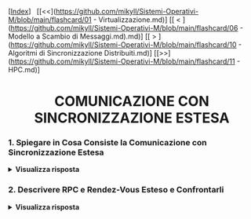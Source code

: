 [[Index](https://github.com/mikyll/Sistemi-Operativi-M/tree/main/flashcard)]&nbsp;&nbsp;
[[<<](https://github.com/mikyll/Sistemi-Operativi-M/blob/main/flashcard/01 - Virtualizzazione.md)]
[[&nbsp;<&nbsp;](https://github.com/mikyll/Sistemi-Operativi-M/blob/main/flashcard/06 - Modello a Scambio di Messaggi.md).md)]
[[&nbsp;>&nbsp;](https://github.com/mikyll/Sistemi-Operativi-M/blob/main/flashcard/10 - Algoritmi di Sincronizzazione Distribuiti.md)]
[[>>](https://github.com/mikyll/Sistemi-Operativi-M/blob/main/flashcard/11 - HPC.md)]

<h1 align="center">COMUNICAZIONE CON SINCRONIZZAZIONE ESTESA</h1>

### 1. Spiegare in Cosa Consiste la Comunicazione con Sincronizzazione Estesa

<details>
  <summary><b>Visualizza risposta</b></summary>
  
  La sincronizzazione estesa è un meccanismo di comunicazione che prevede che un processo chiamante richieda un servizio ad un altro processo e rimanga sospeso fino al completamento del servizio richiesto. Semanticamente, la sincronizzazione estesa è <ins>analoga ad una chiamata di funzione</ins>, in quanto il programma chiamante prosegue solo dopo che l'esecuzione della funzione è stata completata. La differenza sostanziale è che il servizio richiesto viene eseguito remotamente da un processo differente da quello chiamante. Il server può essere implementato in 2 modi: *Remote Procedure Call* (RPC) oppure *rendez-vous esteso*.
</details>

### 2. Descrivere RPC e Rendez-Vous Esteso e Confrontarli

<details>
  <summary><b>Visualizza risposta</b></summary>
  
  ##### RPC
  Per ogni operazione che il client può richiedere viene dichiarata una procedura lato server. Al momento dell'effettiva richiesta, il <ins>server crea un nuovo processo (**fork**)</ins>, il quale effettua una chiamata all procedura corrispondente e, una volta terminata l'operazione, <ins>invia direttamente lui stesso la risposta</ins> al client.<br/>
  L'insieme delle procedure remote è definito all'interno di un componente software (*modulo*), che contiene anche le variabili locali al server, ed eventuali procedure e processi locali. I singoli moduli operano in spazi di indirizzamento diversi e possono quindi essere allocati su nodi distinti di una rete.
  
  ##### Rendez-Vous Esteso
  Ogni operazione viene specificata come un insieme di istruzioni, preceduto da un'<ins>istruzione **accept** che sospende il processo server</ins> (sincronizzazione) in attesa di una richiesta dell'operazione. All'arrivo della richiesta il processo esegue il relativo insieme di istruzioni ed i risultati ottenuti sono inviati al chiamante.<br/>
  La accept è bloccante se non sono presenti richieste di servizio. Se uno stesso servizio viene richiesto da più processi, le richieste vengono inserite in una coda associata al servizio, gestita con politica FIFO. Ad uno stesso servizio possono essere associate più accept nel codice eseguito dal server, dunque <ins>ad una richiesta possono corrispondere azioni diverse</ins>. Lo schema di comunicazione realizzato dal meccanismo di rendez-vous è di tipo asimmetrico molti-a-uno.<br/>
  Il server può selezionare le richieste da servire in base al suo <ins>stato interno</ins>, utilizzando i comandi con guardia; oppure anche in base ai <ins>parametri di ingresso della richiesta</ins>, anche in questo caso specificando i controlli da effettuare nel comando con guardia. Per utilizzare entrambi contemporaneamente (stato interno e parametri di ingresso).<br/>
  Ada è un linguaggio molto espressivo dal punto di vista della comunicazione fra processi, perché permette ad esempio di eseguire operazioni diverse (accept diverse) per una richiesta dello stesso tipo.
  
  ##### Differenze
  - RPC rappresenta solo un meccanismo di <ins>comunicazione</ins> fra processi, mentre delega al programmatore la gestione della sincronizzazione dei vari processi figli del servitore, permettendo di eseguire più operazioni concorrentemente (es: Java RMI, Distributed Processes).
  - Rendez-vous Esteso combina <ins>comunicazione con sincronizzazione</ins>, in quanto vi è un solo processo server, al cui interno sono definite le istruzioni che consentono di realizzare il servizio richiesto.
</details>
